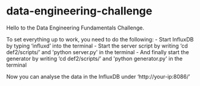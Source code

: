# data-engineering-challenge

Hello to the Data Engineering Fundamentals Challenge.

To set everything up to work, you need to do the following:
    - Start InfluxDB by typing ‘influxd’ into the terminal
    - Start the server script by writing ‘cd def2/scripts/’ and 'python server.py' in the terminal
    - And finally start the generator by writing ‘cd def2/scripts/’ and 'python generator.py' in the terminal

Now you can analyse the data in the InfluxDB under ‘http://your-ip:8086/’
